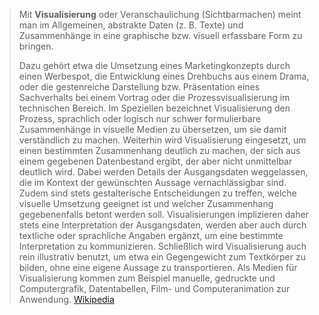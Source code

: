 > Mit **Visualisierung** oder Veranschaulichung (Sichtbarmachen) meint man im Allgemeinen, abstrakte Daten (z. B. Texte) und Zusammenhänge in eine graphische bzw. visuell erfassbare Form zu bringen.
>
> Dazu gehört etwa die Umsetzung eines Marketingkonzepts durch einen Werbespot, die Entwicklung eines Drehbuchs aus einem Drama, oder die gestenreiche Darstellung bzw. Präsentation eines Sachverhalts bei einem Vortrag oder die Prozessvisualisierung im technischen Bereich. Im Speziellen bezeichnet Visualisierung den Prozess, sprachlich oder logisch nur schwer formulierbare Zusammenhänge in visuelle Medien zu übersetzen, um sie damit verständlich zu machen. Weiterhin wird Visualisierung eingesetzt, um einen bestimmten Zusammenhang deutlich zu machen, der sich aus einem gegebenen Datenbestand ergibt, der aber nicht unmittelbar deutlich wird.
> Dabei werden Details der Ausgangsdaten weggelassen, die im Kontext der gewünschten Aussage vernachlässigbar sind. Zudem sind stets gestalterische Entscheidungen zu treffen, welche visuelle Umsetzung geeignet ist und welcher Zusammenhang gegebenenfalls betont werden soll. Visualisierungen implizieren daher stets eine Interpretation der Ausgangsdaten, werden aber auch durch textliche oder sprachliche Angaben ergänzt, um eine bestimmte Interpretation zu kommunizieren. Schließlich wird Visualisierung auch rein illustrativ benutzt, um etwa ein Gegengewicht zum Textkörper zu bilden, ohne eine eigene Aussage zu transportieren.
> Als Medien für Visualisierung kommen zum Beispiel manuelle, gedruckte und Computergrafik, Datentabellen, Film- und Computeranimation zur Anwendung.
> [Wikipedia](https://de.wikipedia.org/wiki/Visualisierung)